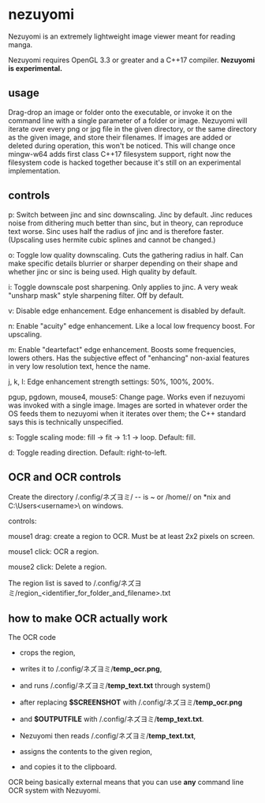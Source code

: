 # nezuyomi
Nezuyomi is an extremely lightweight image viewer meant for reading manga.

Nezuyomi requires OpenGL 3.3 or greater and a C++17 compiler. **Nezuyomi is experimental.**

## usage

Drag-drop an image or folder onto the executable, or invoke it on the command line with a single parameter of a folder or image. Nezuyomi will iterate over every png or jpg file in the given directory, or the same directory as the given image, and store their filenames. If images are added or deleted during operation, this won't be noticed. This will change once mingw-w64 adds first class C++17 filesystem support, right now the filesystem code is hacked together because it's still on an experimental implementation.

## controls

p: Switch between jinc and sinc downscaling. Jinc by default. Jinc reduces noise from dithering much better than sinc, but in theory, can reproduce text worse. Sinc uses half the radius of jinc and is therefore faster. (Upscaling uses hermite cubic splines and cannot be changed.)

o: Toggle low quality downscaling. Cuts the gathering radius in half. Can make specific details blurrier or sharper depending on their shape and whether jinc or sinc is being used. High quality by default.

i: Toggle downscale post sharpening. Only applies to jinc. A very weak "unsharp mask" style sharpening filter. Off by default.

v: Disable edge enhancement. Edge enhancement is disabled by default.

n: Enable "acuity" edge enhancement. Like a local low frequency boost. For upscaling.

m: Enable "deartefact" edge enhancement. Boosts some frequencies, lowers others. Has the subjective effect of "enhancing" non-axial features in very low resolution text, hence the name.

j, k, l: Edge enhancement strength settings: 50%, 100%, 200%.

pgup, pgdown, mouse4, mouse5: Change page. Works even if nezuyomi was invoked with a single image. Images are sorted in whatever order the OS feeds them to nezuyomi when it iterates over them; the C++ standard says this is technically unspecified.

s: Toggle scaling mode: fill -> fit -> 1:1 -> loop. Default: fill.

d: Toggle reading direction. Default: right-to-left.

## OCR and OCR controls

Create the directory <userdir>/.config/ネズヨミ/ -- <userdir> is ~ or /home/<username>/ on *nix and C:\Users\<username>\ on windows.

controls:

mouse1 drag: create a region to OCR. Must be at least 2x2 pixels on screen.

mouse1 click: OCR a region.

mouse2 click: Delete a region.

The region list is saved to <userdir>/.config/ネズヨミ/region_<identifier_for_folder_and_filename>.txt

## how to make OCR actually work

The OCR code

- crops the region,

- writes it to <userdir>/.config/ネズヨミ/**temp_ocr.png**,

- and runs <userdir>/.config/ネズヨミ/**temp_text.txt** through system()

- after replacing **$SCREENSHOT** with <userdir>/.config/ネズヨミ/**temp_ocr.png**

- and **$OUTPUTFILE** with <userdir>/.config/ネズヨミ/**temp_text.txt**.

- Nezuyomi then reads <userdir>/.config/ネズヨミ/**temp_text.txt**,

- assigns the contents to the given region,

- and copies it to the clipboard.

OCR being basically external means that you can use **any** command line OCR system with Nezuyomi.
